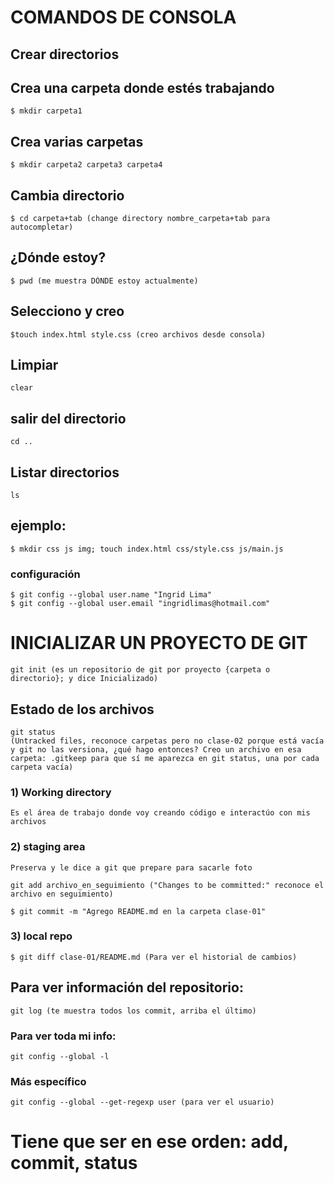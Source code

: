 # COMANDOS DE CONSOLA
## Crear directorios
## Crea una carpeta donde estés trabajando
    $ mkdir carpeta1 
## Crea varias carpetas
    $ mkdir carpeta2 carpeta3 carpeta4 
## Cambia directorio
    $ cd carpeta+tab (change directory nombre_carpeta+tab para autocompletar)
## ¿Dónde estoy?
    $ pwd (me muestra DÓNDE estoy actualmente)
## Selecciono y creo
    $touch index.html style.css (creo archivos desde consola)
## Limpiar
    clear
## salir del directorio
    cd ..
## Listar directorios
    ls
## ejemplo:
    $ mkdir css js img; touch index.html css/style.css js/main.js

### configuración
    $ git config --global user.name "Ingrid Lima"
    $ git config --global user.email "ingridlimas@hotmail.com"


#  INICIALIZAR UN PROYECTO DE GIT
    git init (es un repositorio de git por proyecto {carpeta o directorio}; y dice Inicializado)

## Estado de los archivos
    git status 
    (Untracked files, reconoce carpetas pero no clase-02 porque está vacía y git no las versiona, ¿qué hago entonces? Creo un archivo en esa carpeta: .gitkeep para que sí me aparezca en git status, una por cada carpeta vacía)

### 1) Working directory
    Es el área de trabajo donde voy creando código e interactúo con mis archivos
### 2) staging area
    Preserva y le dice a git que prepare para sacarle foto

    git add archivo_en_seguimiento ("Changes to be committed:" reconoce el archivo en seguimiento)

    $ git commit -m "Agrego README.md en la carpeta clase-01"
### 3) local repo
    $ git diff clase-01/README.md (Para ver el historial de cambios)

## Para ver información del repositorio:
    git log (te muestra todos los commit, arriba el último)

### Para ver toda mi info:
    git config --global -l
### Más específico
    git config --global --get-regexp user (para ver el usuario)

# Tiene que ser en ese orden: add, commit, status

